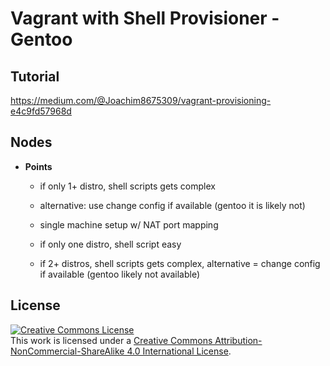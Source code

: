 # Vagrant with Shell Provisioner - Gentoo

## Tutorial

https://medium.com/@Joachim8675309/vagrant-provisioning-e4c9fd57968d

## Nodes

* **Points**
  * if only 1+ distro, shell scripts gets complex
  * alternative: use change config if available (gentoo it is likely not)

  * single machine setup w/ NAT port mapping
  * if only one distro, shell script easy
  * if 2+ distros, shell scripts gets complex, alternative = change config if available (gentoo likely not available)

## License
<a rel="license" href="http://creativecommons.org/licenses/by-nc-sa/4.0/"><img alt="Creative Commons License" style="border-width:0" src="https://i.creativecommons.org/l/by-nc-sa/4.0/88x31.png" /></a><br />This work is licensed under a <a rel="license" href="http://creativecommons.org/licenses/by-nc-sa/4.0/">Creative Commons Attribution-NonCommercial-ShareAlike 4.0 International License</a>.
